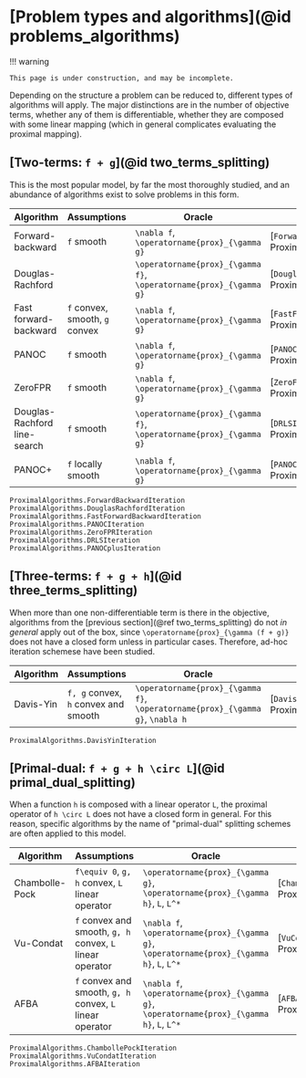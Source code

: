 # [Problem types and algorithms](@id problems_algorithms)

!!! warning

    This page is under construction, and may be incomplete.

Depending on the structure a problem can be reduced to, different types of algorithms will apply.
The major distinctions are in the number of objective terms, whether any of them is differentiable,
whether they are composed with some linear mapping (which in general complicates evaluating the proximal mapping).

## [Two-terms: ``f + g``](@id two_terms_splitting)

This is the most popular model, by far the most thoroughly studied, and an abundance of algorithms exist to solve problems in this form.

Algorithm | Assumptions | Oracle | Implementation | References
----------|-------------|--------|----------------|-----------
Forward-backward | ``f`` smooth | ``\nabla f``, ``\operatorname{prox}_{\gamma g}`` | [`ForwardBackwardIteration`](@ref ProximalAlgorithms.ForwardBackwardIteration) | [Lions1979](@cite)
Douglas-Rachford | | ``\operatorname{prox}_{\gamma f}``, ``\operatorname{prox}_{\gamma g}`` | [`DouglasRachfordIteration`](@ref ProximalAlgorithms.DouglasRachfordIteration) | [Eckstein1992](@cite)
Fast forward-backward | ``f`` convex, smooth, ``g`` convex | ``\nabla f``, ``\operatorname{prox}_{\gamma g}`` | [`FastForwardBackwardIteration`](@ref ProximalAlgorithms.FastForwardBackwardIteration) | [Tseng2008](@cite), [Beck2009](@cite)
PANOC | ``f`` smooth | ``\nabla f``, ``\operatorname{prox}_{\gamma g}`` | [`PANOCIteration`](@ref ProximalAlgorithms.PANOCIteration) | [Stella2017](@cite)
ZeroFPR | ``f`` smooth | ``\nabla f``, ``\operatorname{prox}_{\gamma g}`` | [`ZeroFPRIteration`](@ref ProximalAlgorithms.ZeroFPRIteration) | [Themelis2018](@cite)
Douglas-Rachford line-search | ``f`` smooth | ``\operatorname{prox}_{\gamma f}``, ``\operatorname{prox}_{\gamma g}`` | [`DRLSIteration`](@ref ProximalAlgorithms.DRLSIteration) | [Themelis2020](@cite)
PANOC+ | ``f`` locally smooth | ``\nabla f``, ``\operatorname{prox}_{\gamma g}`` | [`PANOCplusIteration`](@ref ProximalAlgorithms.PANOCplusIteration) | [DeMarchi2021](@cite)

```@docs
ProximalAlgorithms.ForwardBackwardIteration
ProximalAlgorithms.DouglasRachfordIteration
ProximalAlgorithms.FastForwardBackwardIteration
ProximalAlgorithms.PANOCIteration
ProximalAlgorithms.ZeroFPRIteration
ProximalAlgorithms.DRLSIteration
ProximalAlgorithms.PANOCplusIteration
```

## [Three-terms: ``f + g + h``](@id three_terms_splitting)

When more than one non-differentiable term is there in the objective, algorithms from the [previous section](@ref two_terms_splitting)
do not *in general* apply out of the box, since ``\operatorname{prox}_{\gamma (f + g)}`` does not have a closed form unless in particular cases.
Therefore, ad-hoc iteration schemese have been studied.

Algorithm | Assumptions | Oracle | Implementation | References
----------|-------------|--------|----------------|-----------
Davis-Yin | ``f, g`` convex, ``h`` convex and smooth | ``\operatorname{prox}_{\gamma f}``, ``\operatorname{prox}_{\gamma g}``, ``\nabla h`` | [`DavisYinIteration`](@ref ProximalAlgorithms.DavisYinIteration) | [Davis2017](@cite) 

```@docs
ProximalAlgorithms.DavisYinIteration
```

## [Primal-dual: ``f + g + h \circ L``](@id primal_dual_splitting)

When a function ``h`` is composed with a linear operator ``L``, the proximal operator of ``h \circ L`` does not have a closed form in general.
For this reason, specific algorithms by the name of "primal-dual" splitting schemes are often applied to this model.

Algorithm | Assumptions | Oracle | Implementation | References
----------|-------------|--------|----------------|-----------
Chambolle-Pock | ``f\equiv 0``, ``g, h`` convex, ``L`` linear operator | ``\operatorname{prox}_{\gamma g}``, ``\operatorname{prox}_{\gamma h}``, ``L``, ``L^*`` | [`ChambollePockIteration`](@ref ProximalAlgorithms.ChambollePockIteration) | [Chambolle2011](@cite)
Vu-Condat | ``f`` convex and smooth, ``g, h`` convex, ``L`` linear operator | ``\nabla f``, ``\operatorname{prox}_{\gamma g}``, ``\operatorname{prox}_{\gamma h}``, ``L``, ``L^*`` | [`VuCodatIteration`](@ref ProximalAlgorithms.VuCondatIteration) | [Vu2013](@cite), [Condat2013](@cite)
AFBA      | ``f`` convex and smooth, ``g, h`` convex, ``L`` linear operator | ``\nabla f``, ``\operatorname{prox}_{\gamma g}``, ``\operatorname{prox}_{\gamma h}``, ``L``, ``L^*`` | [`AFBAIteration`](@ref ProximalAlgorithms.AFBAIteration) | [Latafat2017](@cite)

```@docs
ProximalAlgorithms.ChambollePockIteration
ProximalAlgorithms.VuCondatIteration
ProximalAlgorithms.AFBAIteration
```
